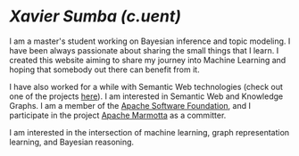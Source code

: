 <h1 class="text-format"><i class="fa fa-user"> Xavier Sumba <em>(c.uent)</em></i></h1>
I am a master's student working on Bayesian inference and topic modeling. I have been always passionate about sharing the small things that I learn. I created this website aiming to share my journey into Machine Learning and hoping that somebody out there can benefit from it.

I have also worked for a while with Semantic Web technologies (check out one of the projects [here](https://redi.cedia.edu.ec/)). I am interested in Semantic Web and Knowledge Graphs. I am a member of the [Apache Software Foundation](https://www.apache.org/), and I participate in the project [Apache Marmotta](http://marmotta.apache.org/) as a committer.

I am interested in the intersection of machine learning, graph representation learning, and Bayesian reasoning.
